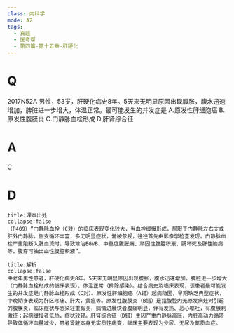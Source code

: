 ```yaml
---
class: 内科学
mode: A2
tags:
  - 真题
  - 医考帮
  - 第四篇-第十五章-肝硬化
---
```


# Q
2017N52A 男性，53岁，肝硬化病史8年。5天来无明显原因出现腹胀，腹水迅速增加，脾脏进一步增大，体温正常。最可能发生的并发症是
A.原发性肝细胞癌
B.原发性腹膜炎
C.门静脉血栓形成
D.肝肾综合征

# A
C
# D
```ad-note
title:课本出处
collapse:false
（P409）“门静脉血栓（C对）的临床表现变化较大，当血栓缓慢形成，局限于门静脉左右支或肝外门静脉，侧支循环丰富，多无明显症状，常被忽视，往往首先由影像学检查发现。门静脉血栓严重阻断入肝血流时，导致难治EGVB、中重度腹胀痛、顽固性腹腔积液、肠坏死及肝性脑病等，腹穿可抽出血性腹腔积液”。
```

```ad-summary
title:解析
collapse:false
中老年男性患者，肝硬化病史8年。5天来无明显原因出现腹胀，腹水迅速增加，脾脏进一步增大（门静脉血栓形成的临床表现），体温正常（排除感染）。结合病史及临床表现，该患者最可能发生的并发症是门静脉血栓形成（C对）。原发性肝细胞癌（A错）起病隐匿，早期缺乏典型症状，中晚期多表现为肝区疼痛、肝大，黄疸等。原发性腹膜炎（B错）是指腹腔内无原发病灶时引起的腹膜炎，临床症状与感染轻重有关，病情进展快者腹痛明显，伴有发热、恶心呕吐，有腹膜刺激征；起病缓慢者低热，症状较轻。肝肾综合征（D错）主因严重门静脉高压，内脏高动力循环导致体循环血量减少，患者肾脏本身无实质性病变，临床主要表现为少尿、无尿及氮质血症。
```

